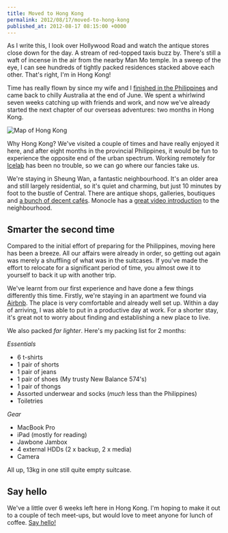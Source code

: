 ```yaml
---
title: Moved to Hong Kong
permalink: 2012/08/17/moved-to-hong-kong
published_at: 2012-08-17 08:15:00 +0000
---
```


As I write this, I look over Hollywood Road and watch the antique stores close down for the day. A stream of red-topped taxis buzz by. There's still a waft of incense in the air from the nearby Man Mo temple. In a sweep of the eye, I can see hundreds of tightly packed residences stacked above each other. That's right, I'm in Hong Kong!

Time has really flown by since my wife and I [finished in the Philippines](http://openmonkey.com/blog/2011/11/03/moving-to-the-philippines/) and came back to chilly Australia at the end of June. We spent a whirlwind seven weeks catching up with friends and work, and now we've already started the next chapter of our overseas adventures: two months in Hong Kong.

 ![Map of Hong Kong](7441ce33f781.png)

Why Hong Kong? We've visited a couple of times and have really enjoyed it here, and after eight months in the provincial Philippines, it would be fun to experience the opposite end of the urban spectrum. Working remotely for [Icelab](http://icelab.com.au/) has been no trouble, so we can go where our fancies take us.

We're staying in Sheung Wan, a fantastic neighbourhood. It's an older area and still largely residential, so it's quiet and charming, but just 10 minutes by foot to the bustle of Central. There are antique shops, galleries, boutiques and [a bunch of decent cafés](http://decafsucks.com/search?q=sheung+wan). Monocle has a [great video introduction](http://www.monocle.com/sections/affairs/Web-Articles/Neighbourhood-Sheung-Wan/) to the neighbourhood.

## Smarter the second time

Compared to the initial effort of preparing for the Philippines, moving here has been a breeze. All our affairs were already in order, so getting out again was merely a shuffling of what was in the suitcases. If you've made the effort to relocate for a significant period of time, you almost owe it to yourself to back it up with another trip.

We've learnt from our first experience and have done a few things differently this time. Firstly, we're staying in an apartment we found via [Airbnb](http://airbnb.com). The place is very comfortable and already well set up. Within a day of arriving, I was able to put in a productive day at work. For a shorter stay, it's great not to worry about finding and establishing a new place to live.

We also packed _far lighter_. Here's my packing list for 2 months:

_Essentials_

- 6 t-shirts
- 1 pair of shorts
- 1 pair of jeans
- 1 pair of shoes (My trusty New Balance 574's)
- 1 pair of thongs
- Assorted underwear and socks (_much_ less than the Philippines)
- Toiletries

_Gear_

- MacBook Pro
- iPad (mostly for reading)
- Jawbone Jambox
- 4 external HDDs (2 x backup, 2 x media)
- Camera

All up, 13kg in one still quite empty suitcase.

## Say hello

We've a little over 6 weeks left here in Hong Kong. I'm hoping to make it out to a couple of tech meet-ups, but would love to meet anyone for lunch of coffee. [Say hello!](/contact)

